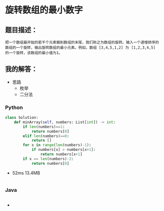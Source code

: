 # 旋转数组的最小数字

## 题目描述：

```
把一个数组最开始的若干个元素搬到数组的末尾，我们称之为数组的旋转。输入一个递增排序的数组的一个旋转，输出旋转数组的最小元素。例如，数组 [3,4,5,1,2] 为 [1,2,3,4,5] 的一个旋转，该数组的最小值为1。
```

## 我的解答：

- 思路
  - 枚举
  - 二分法

### Python

```python
class Solution:
    def minArray(self, numbers: List[int]) -> int:
        if len(numbers)==1:
            return numbers[0]
        elif len(numbers)==0:
            return []
        for x in range(len(numbers)-1):
            if numbers[x] > numbers[x+1]:
                return numbers[x+1]
        if x == len(numbers)-2:
            return numbers[0]
```

- 52ms 13.4MB

``` python

```



### Java

```java

```

- 